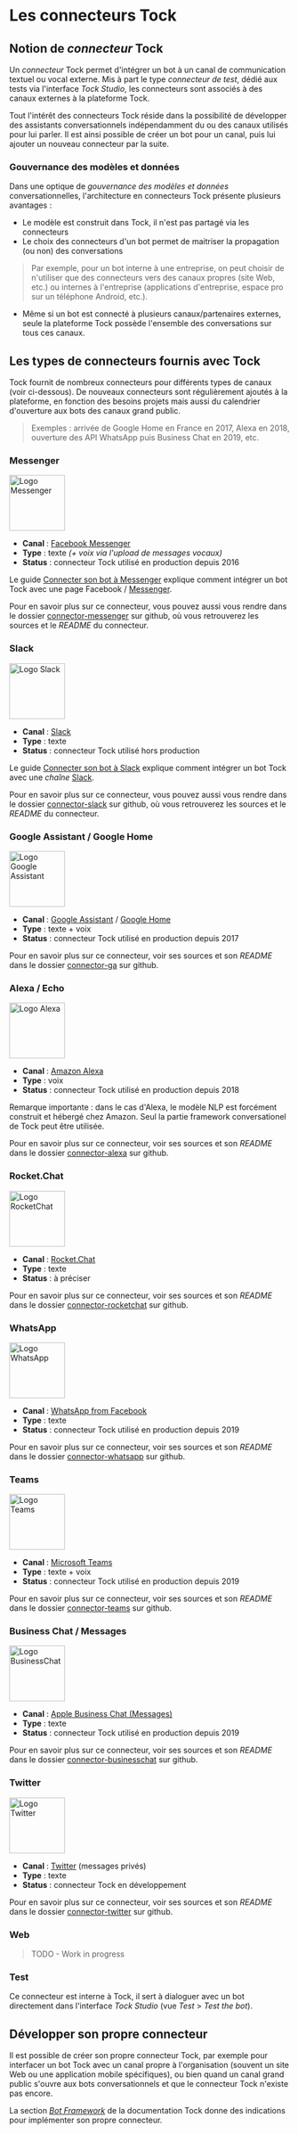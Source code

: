 # Les connecteurs Tock

## Notion de _connecteur_ Tock

Un _connecteur_ Tock permet d'intégrer un bot à un canal de communication textuel ou vocal externe.
Mis à part le type _connecteur de test_, dédié aux tests via l'interface _Tock Studio_, les connecteurs 
sont associés à des canaux externes à la plateforme Tock.

Tout l'intérêt des connecteurs Tock réside dans la possibilité de développer des assistants conversationnels 
indépendamment du ou des canaux utilisés pour lui parler. Il est ainsi possible de créer un bot pour un canal,
puis lui ajouter un nouveau connecteur par la suite.

### Gouvernance des modèles et données

Dans une optique de _gouvernance des modèles et données_ conversationnelles, l'architecture en connecteurs 
Tock présente plusieurs avantages :

* Le modèle est construit dans Tock, il n'est pas partagé via les connecteurs
* Le choix des connecteurs d'un bot permet de maitriser la propagation (ou non) des conversations

> Par exemple, pour un bot interne à une entreprise, on peut choisir de n'utiliser que des connecteurs 
>vers des canaux propres (site Web, etc.) ou internes à l'entreprise (applications d'entreprise, espace pro sur 
>un téléphone Android, etc.). 

* Même si un bot est connecté à plusieurs canaux/partenaires externes, seule la plateforme Tock possède l'ensemble des
conversations sur tous ces canaux.

## Les types de connecteurs fournis avec Tock

Tock fournit de nombreux connecteurs pour différents types de canaux (voir ci-dessous). De nouveaux connecteurs sont 
régulièrement ajoutés à la plateforme, en fonction des besoins projets mais aussi du calendrier d'ouverture aux bots 
des canaux grand public.
 
 > Exemples : arrivée de Google Home en France en 2017, Alexa en 2018, ouverture des API WhatsApp puis Business Chat en 2019, etc. 

### Messenger

<img alt="Logo Messenger" 
src="https://cdn.iconscout.com/icon/free/png-256/facebook-messenger-2-569346.png" 
style="width: 100px;">

* **Canal** : [Facebook Messenger](https://www.messenger.com/)
* **Type** : texte _(+ voix via l'upload de messages vocaux)_
* **Status** : connecteur Tock utilisé en production depuis 2016

Le guide [Connecter son bot à Messenger](../getting-started/start-messenger.md) explique comment intégrer un bot 
Tock avec une page Facebook / [Messenger](https://www.messenger.com/).

Pour en savoir plus sur ce connecteur, vous pouvez aussi vous rendre dans le dossier 
[connector-messenger](https://github.com/voyages-sncf-technologies/tock/tree/master/bot/connector-messenger) sur github, 
où vous retrouverez les sources et le _README_ du connecteur.

### Slack

<img alt="Logo Slack" 
src="https://www.macupdate.com/images/icons256/50617.png" 
style="width: 100px;">

* **Canal** : [Slack](https://slack.com/)
* **Type** : texte
* **Status** : connecteur Tock utilisé hors production

Le guide [Connecter son bot à Slack](../getting-started/start-slack.md) explique comment intégrer un bot 
Tock avec une _chaîne_ [Slack](https://slack.com/).

Pour en savoir plus sur ce connecteur, vous pouvez aussi vous rendre dans le dossier 
[connector-slack](https://github.com/voyages-sncf-technologies/tock/tree/master/bot/connector-slack) sur github, 
où vous retrouverez les sources et le _README_ du connecteur.

### Google Assistant / Google Home

<img alt="Logo Google Assistant" 
src="https://res-5.cloudinary.com/crunchbase-production/image/upload/c_lpad,h_120,w_120,f_auto,b_white,q_auto:eco/g0oshbe7blfnsrylchxd" 
style="width: 100px;">

* **Canal** : [Google Assistant](https://assistant.google.com/) / [Google Home](https://store.google.com/fr/product/google_home)
* **Type** : texte + voix
* **Status** : connecteur Tock utilisé en production depuis 2017

Pour en savoir plus sur ce connecteur, voir ses sources et son _README_ dans le dossier 
[connector-ga](https://github.com/voyages-sncf-technologies/tock/tree/master/bot/connector-ga) sur github.

### Alexa / Echo

<img alt="Logo Alexa" 
src="https://cdn.wezift.com/assets/apps/amazon-alexa/logo/_imgSingle/9ec0bc97e359276643553d8c33e49872.png?mtime=20171201192101" 
style="width: 100px;">

* **Canal** : [Amazon Alexa](https://alexa.amazon.com/)
* **Type** : voix
* **Status** : connecteur Tock utilisé en production depuis 2018

Remarque importante : dans le cas d'Alexa, le modèle NLP est forcément construit et hébergé chez Amazon. 
Seul la partie framework conversationel de Tock peut être utilisée.

Pour en savoir plus sur ce connecteur, voir ses sources et son _README_ dans le dossier 
[connector-alexa](https://github.com/voyages-sncf-technologies/tock/tree/master/bot/connector-alexa) sur github.

### Rocket.Chat

<img alt="Logo RocketChat" 
src="https://dl2.macupdate.com/images/icons256/58493.png?d=1565347347" 
style="width: 100px;">

* **Canal** : [Rocket.Chat](https://rocket.chat/)
* **Type** : texte
* **Status** : à préciser

Pour en savoir plus sur ce connecteur, voir ses sources et son _README_ dans le dossier 
[connector-rocketchat](https://github.com/voyages-sncf-technologies/tock/tree/master/bot/connector-rocketchat) sur github.

### WhatsApp

<img alt="Logo WhatsApp" 
src="https://appradarcentral.com/wp-content/uploads/2017/07/WhatsApp-Messenger.png" 
style="width: 100px;">

* **Canal** : [WhatsApp from Facebook](https://www.whatsapp.com/)
* **Type** : texte
* **Status** : connecteur Tock utilisé en production depuis 2019

Pour en savoir plus sur ce connecteur, voir ses sources et son _README_ dans le dossier 
[connector-whatsapp](https://github.com/voyages-sncf-technologies/tock/tree/master/bot/connector-whatsapp) sur github.

### Teams

<img alt="Logo Teams" 
src="https://cdn.worldvectorlogo.com/logos/microsoft-teams.svg" 
style="width: 100px;">

* **Canal** : [Microsoft Teams](https://products.office.com/fr-fr/microsoft-teams/)
* **Type** : texte + voix
* **Status** : connecteur Tock utilisé en production depuis 2019

Pour en savoir plus sur ce connecteur, voir ses sources et son _README_ dans le dossier 
[connector-teams](https://github.com/voyages-sncf-technologies/tock/tree/master/bot/connector-teams) sur github.

### Business Chat / Messages

<img alt="Logo BusinessChat" 
src="http://cdn.osxdaily.com/wp-content/uploads/2014/11/Messages-icon-300x300.png" 
style="width: 100px;">

* **Canal** : [Apple Business Chat (Messages)](https://www.apple.com/fr/ios/business-chat/)
* **Type** : texte
* **Status** : connecteur Tock utilisé en production depuis 2019

Pour en savoir plus sur ce connecteur, voir ses sources et son _README_ dans le dossier 
[connector-businesschat](https://github.com/voyages-sncf-technologies/tock/tree/master/bot/connector-businesschat) sur github.

### Twitter

<img alt="Logo Twitter" 
src="https://d2v9ipibika81v.cloudfront.net/uploads/sites/112/2016/06/twitter-logo.jpg" 
style="width: 100px;">

* **Canal** : [Twitter](https://twitter.com/) (messages privés)
* **Type** : texte
* **Status** : connecteur Tock en développement

Pour en savoir plus sur ce connecteur, voir ses sources et son _README_ dans le dossier 
[connector-twitter](https://github.com/voyages-sncf-technologies/tock/tree/master/bot/connector-twitter) sur github.

### Web

> TODO - Work in progress

### Test

Ce connecteur est interne à Tock, il sert à dialoguer avec un bot directement dans l'interface 
_Tock Studio_ (vue _Test_ > _Test the bot_).

## Développer son propre connecteur

Il est possible de créer son propre connecteur Tock, par exemple pour interfacer un bot Tock avec un canal propre à 
l'organisation (souvent un site Web ou une application mobile spécifiques), ou bien quand un canal grand public 
s'ouvre aux bots conversationnels et que le connecteur Tock n'existe pas encore.

La section [_Bot Framework_](dev/bot-framework.md) de la documentation Tock donne des indications pour implémenter son
propre connecteur.
